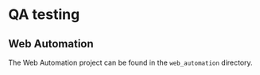 # QA testing

## Web Automation
The Web Automation project can be found in the `web_automation` directory.
